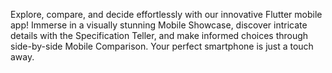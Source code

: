 
Explore, compare, and decide effortlessly with our innovative Flutter mobile app! Immerse in a visually stunning Mobile Showcase, discover intricate details with the Specification Teller, and make informed choices through side-by-side Mobile Comparison. Your perfect smartphone is just a touch away.
